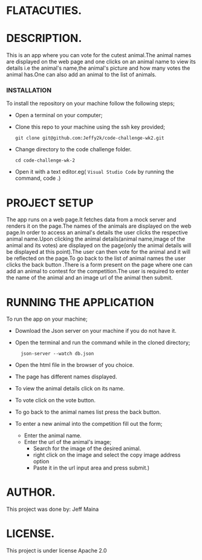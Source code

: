 # FLATACUTIES.

# DESCRIPTION.
This is an app where you can vote for the cutest animal.The animal names are displayed on the web page and one clicks on an animal name to view its details i.e the animal's name,the animal's picture and how many votes the animal has.One can also add an animal to the list of animals.

### INSTALLATION

To install the repository on your machine follow the following steps;

- Open a terminal on your computer;
- Clone this repo to your machine using the ssh key provided;


      git clone git@github.com:Jeffy2k/code-challenge-wk2.git

- Change directory to the code challenge folder.


      cd code-challenge-wk-2

- Open it with a text editor.eg( `Visual Studio Code` by running the command,  code .)

# PROJECT SETUP
The app runs on a web page.It fetches data from a mock server and renders it on the page.The names of the animals are displayed on the web page.In order to access an animal's details the user clicks the respective animal name.Upon clicking the animal details(animal name,image of the animal and its votes) are displayed on the page(only the animal details will be displayed at this point).The user can then vote for the animal and it will be reflected on the page.To go back to the list of animal names the user clicks the back button .There is a form present on the page where one can add an animal to contest for the competition.The user is required to enter the name of the animal and an image url of the animal then submit.

# RUNNING THE APPLICATION
To run the app on your machine;

- Download the Json server on your machine if you do not have it.
- Open the terminal and run the command while in the cloned directory;

        json-server --watch db.json

- Open the html file in the browser of you choice.
- The page has different names displayed.
- To view the animal details click on its name.
- To vote click on the vote button.
- To go back to the animal names list press the back button.
- To enter a new animal into the competition fill out the form;
   - Enter the animal name.
   - Enter the url of the animal's image;
      - Search for the image of the desired animal.
      - right click on the image and select the copy image address option
      - Paste it in the url input area and press submit.)


# AUTHOR.
This project was done by:
Jeff Maina

# LICENSE.
This project is under license Apache 2.0
